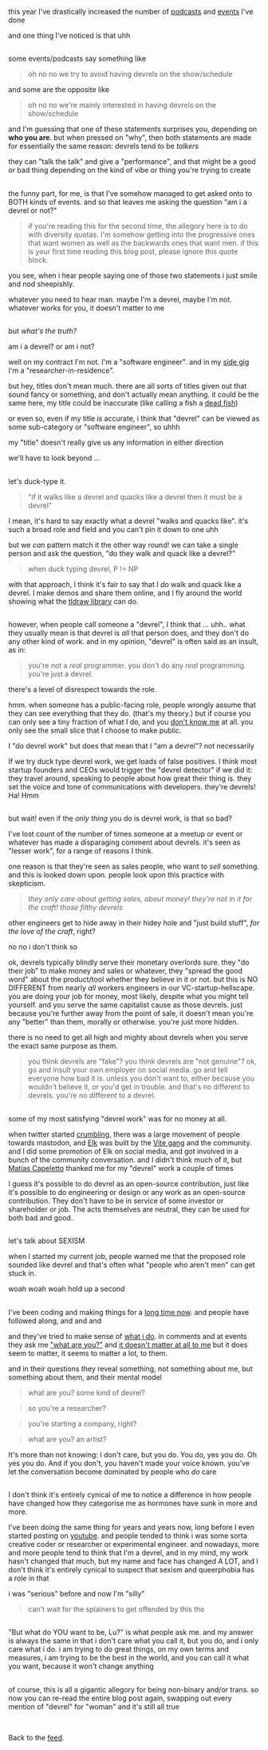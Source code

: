 this year I've drastically increased the number of [podcasts](https://youtu.be/4ShQquWa7Iw?si=Xd1PbM60JZtj0WPz) and [events](https://youtu.be/jbiW124Imjo?si=7esJTVBSKwKNIT3k) I've done

and one thing I've noticed is that uhh

<h2></h2>

some events/podcasts say something like 

> oh no no we try to avoid having devrels on the show/schedule 

and some are the opposite like 

> oh no no we're mainly interested in having devrels on the show/schedule

and I'm guessing that one of these statements surprises you, depending on **who you are**. but when pressed on "why", then both statements are made for essentially the same reason: devrels tend to be *talkers*

they can "talk the talk" and give a "performance", and that might be a good or bad thing depending on the kind of vibe or thing you're trying to create

<h2></h2>

the funny part, for me, is that I've somehow managed to get asked onto to BOTH kinds of events. and so that leaves me asking the question "am i a devrel or not?"

> if you're reading this for the second time, the allegory here is to do with diversity quotas. I'm somehow getting into the progressive ones that want women as well as the backwards ones that want men. if this is your first time reading this blog post, please ignore this quote block.

you see, when i hear people saying one of those two statements i just smile and nod sheepishly.

whatever you need to hear man. maybe I'm a devrel, maybe I'm not. whatever works for you, it doesn't matter to me

<h2></h2>

but *what's the truth?*

am i a devrel? or am i not? 

well on my contract I'm not. I'm a "software engineer". and in my [side gig](https://www.todepond.com/wikiblogarden/research/er-in-residence) I'm a "researcher-in-residence".

but hey, titles don't mean much. there are all sorts of titles given out that sound fancy or something, and don't actually mean anything. it could be the same here, my title could be inaccurate (like calling a fish a [dead fish](https://youtu.be/6l1HlOwOq3g?si=QU6cth4mUwojOdfQ))

or even so, even if my title *is* accurate, i think that "devrel" can be viewed as some sub-category or "software engineer", so uhhh

my "title" doesn't really give us any information in either direction

we'll have to look beyond ... 

<h2></h2>

let's duck-type it. 

> "if it walks like a devrel and quacks like a devrel then it must be a devrel"

I mean, it's hard to say exactly what a devrel "walks and quacks like". it's such a broad role and field and you can't pin it down to one uhh

but we *can* pattern match it the other way round! we can take a single person and ask the question, "do they walk and quack like a devrel?"

> when duck typing devrel, P != NP

with that approach, I think it's fair to say that I *do* walk and quack like a devrel. I make demos and share them online, and I fly around the world showing what the [tldraw library](https://tldraw.dev) can do.

<h2></h2>

however, when people call someone a "devrel", I think that ... uhh.. what they usually mean is that devrel is *all* that person does, and they don't do any other kind of work. and in my opinion, "devrel" is often said as an insult, as in: 

> you're not a *real* programmer. you don't do any *real* programming. you're just a devrel.

there's a level of disrespect towards the role.

hmm. when someone has a public-facing role, people wrongly assume that they can see everything that they do. (that's my theory.) but if course you can only see a tiny fraction of what I do, and you [don't know me](https://www.todepond.com/wikiblogarden/social-media/para/activity) at all. you only see the small slice that I choose to make public.

I "do devrel work" but does that mean that I "am a devrel"? not necessarily

If we try duck type devrel work, we get loads of false positives. I think most startup founders and CEOs would trigger the "devrel detector" if we did it: they travel around, speaking to people about how great their thing is. they set the voice and tone of communications with developers. they're devrels! Ha! Hmm

<h2></h2>

but wait! even if the *only thing* you do is devrel work, is that so bad? 

I've lost count of the number of times someone at a meetup or event or whatever has made a disparaging comment about devrels. it's seen as "lesser work", for a range of reasons I think. 

one reason is that they're seen as sales people, who want to *sell* something. and this is looked down upon. people look upon this practice with skepticism.

> *they only care about getting sales, about money! they're not in it for the craft! those filthy devrels*

other engineers get to hide away in their hidey hole and "just build stuff", *for the love of the craft*, right? 

no no i don't think so

ok, devrels typically blindly serve their monetary overlords sure. they "do their job" to make money and sales or whatever, they "spread the good word" about the product/tool whether they believe in it or not. but this is NO DIFFERENT from nearly *all* workers engineers in our VC-startup-hellscape. you are doing your job for money, most likely, despite what you might tell yourself. and you serve the same capitalist cause as those devrels. just because you're further away from the point of sale, it doesn't mean you're any "better" than them, morally or otherwise. you're just more hidden.

there is no need to get all high and mighty about devrels when you serve the exact same purpose as them. 

> you think devrels are "fake"? you think devrels are "not genuine"? ok, go and insult your own employer on social media. go and tell everyone how bad it is. unless you don't want to, either because you wouldn't believe it, or you'd get in trouble. and that's no different to devrels. you're no different to a devrel.

<h2></h2>

some of my most satisfying "devrel work" was for no money at all.

when twitter started [crumbling](https://www.todepond.com/wikiblogarden/genocide/twitter/died), there was a large movement of people towards mastodon, and [Elk](https://elk.zone) was built by the [Vite gang](https://vitejs.dev/team) and the community. and I did some promotion of Elk on social media, and got involved in a bunch of the community conversation. and I didn't think much of it, but [Matias Capeletto](https://patak.dev/) thanked me for my "devrel" work a couple of times

I guess it's possible to do devrel as an open-source contribution, just like it's possible to do engineering or design or any work as an open-source contribution. They don't have to be in service of some investor or shareholder or job. The acts themselves are neutral, they can be used for both bad and good. 

<h2></h2>

let's talk about SEXISM

when I started my current job, people warned me that the proposed role sounded like devrel and that's often what "people who aren't men" can get stuck in. 

woah woah woah hold up a second

<h2></h2>

I've been coding and making things for a [long time now](https://youtu.be/zLP4ZwudAKs?si=3v4lr0Z47mW-v6WD). and people have followed along, and and and

and they've tried to make sense of [what i do](https://www.youtube.com/watch?v=eQgxFuw8f1U). in comments and at events they ask me ["what are you?"](https://www.todepond.com/wikiblogarden/work/what-are-you/) and [it doesn't matter at all to me](https://www.todepond.com/report/definitions-that-dont-matter/) but it does seem to matter, it seems to matter a lot, to them. 

and in their questions they reveal something, not something about me, but something about them, and their mental model

> what are you? some kind of devrel?

> so you're a researcher? 

> you're starting a company, right?

> what are you? an artist?

It's more than not knowing: I don't care, but you do. You do, yes you do. Oh yes you do. And if you don't, you haven't made your voice known. you've let the conversation become dominated by people who *do* care

<h2></h2>

I don't think it's entirely cynical of me to notice a difference in how people have changed how they categorise me as hormones have sunk in more and more. 

I've been doing the same thing for years and years now, long before I even started posting on [youtube](https://youtube.com/@todepond). and people tended to think i was some sorta creative coder or researcher or experimental engineer. and nowadays, more and more people tend to think that I'm a devrel, and in my mind, my work hasn't changed that much, but my name and face has changed A LOT, and I don't think it's entirely cynical to suspect that sexism and queerphobia has a role in that

i was "serious" before and now I'm "silly"

> can't wait for the splainers to get offended by this tho

<h2></h2>

"But what do YOU want to be, Lu?" is what people ask me. and my answer is always the same in that i don't care what you call it, but you do, and i only care what i do. i am trying to do great things, on my own terms and measures, i am trying to be the best in the world, and you can call it what you want, because it won't change anything

<h2></h2>

of course, this is all a gigantic allegory for being non-binary and/or trans. so now you can re-read the entire blog post again, swapping out every mention of "devrel" for "woman" and it's still all true

<br>

Back to the [feed](/feed).
